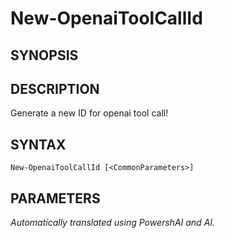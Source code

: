 ﻿---
external help file: powershai-help.xml
schema: 2.0.0
powershai: true
---

# New-OpenaiToolCallId

## SYNOPSIS <!--!= @#Synop !-->

## DESCRIPTION <!--!= @#Desc !-->
Generate a new ID for openai tool call!

## SYNTAX <!--!= @#Syntax !-->

```
New-OpenaiToolCallId [<CommonParameters>]
```

## PARAMETERS <!--!= @#Params !-->


<!--PowershaiAiDocBlockStart-->
_Automatically translated using PowershAI and AI._
<!--PowershaiAiDocBlockEnd-->
